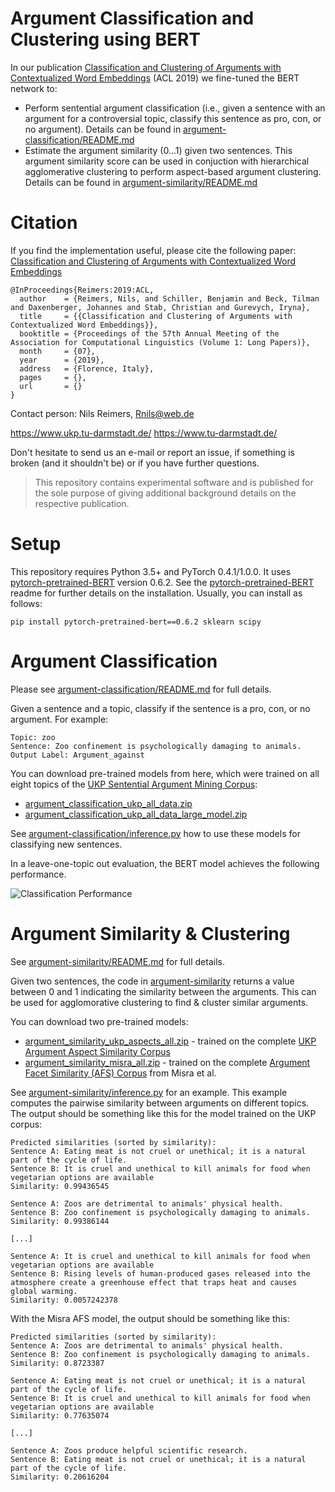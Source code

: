 # Argument Classification and Clustering using BERT
In our publication [Classification and Clustering of Arguments with Contextualized Word Embeddings]() (ACL 2019) we fine-tuned the BERT network to:
- Perform sentential argument classification (i.e., given a sentence with an argument for a controversial topic, classify this sentence as pro, con, or no argument). Details can be found in [argument-classification/README.md](argument-classification/README.md)
- Estimate the argument similarity (0...1) given two sentences. This argument similarity score can be used in conjuction with hierarchical agglomerative clustering to perform aspect-based argument clustering. Details can be found in [argument-similarity/README.md](argument-similarity/README.md)


# Citation
If you find the implementation useful, please cite the following paper: [Classification and Clustering of Arguments with Contextualized Word Embeddings]()

```
@InProceedings{Reimers:2019:ACL,
  author    = {Reimers, Nils, and Schiller, Benjamin and Beck, Tilman and Daxenberger, Johannes and Stab, Christian and Gurevych, Iryna},
  title     = {{Classification and Clustering of Arguments with Contextualized Word Embeddings}},
  booktitle = {Proceedings of the 57th Annual Meeting of the Association for Computational Linguistics (Volume 1: Long Papers)},
  month     = {07},
  year      = {2019},
  address   = {Florence, Italy},
  pages     = {},
  url       = {}
}
``` 



Contact person: Nils Reimers, Rnils@web.de

https://www.ukp.tu-darmstadt.de/ https://www.tu-darmstadt.de/


Don't hesitate to send us an e-mail or report an issue, if something is broken (and it shouldn't be) or if you have further questions.

> This repository contains experimental software and is published for the sole purpose of giving additional background details on the respective publication. 

# Setup

This repository requires Python 3.5+ and PyTorch 0.4.1/1.0.0. It uses [pytorch-pretrained-BERT](https://github.com/huggingface/pytorch-pretrained-BERT/) version 0.6.2. See the [pytorch-pretrained-BERT](https://github.com/huggingface/pytorch-pretrained-BERT/) readme for further details on the installation. Usually, you can install as follows:
```
pip install pytorch-pretrained-bert==0.6.2 sklearn scipy
```

# Argument Classification
Please see [argument-classification/README.md](argument-classification/README.md) for full details.

Given a sentence and a topic, classify if the sentence is a pro, con, or no argument. For example:
```
Topic: zoo
Sentence: Zoo confinement is psychologically damaging to animals.
Output Label: Argument_against
```

You can download pre-trained models from here, which were trained on all eight topics of the [UKP Sentential Argument Mining Corpus](https://www.informatik.tu-darmstadt.de/ukp/research_6/data/argumentation_mining_1/ukp_sentential_argument_mining_corpus/index.en.jsp):
- [argument_classification_ukp_all_data.zip](https://public.ukp.informatik.tu-darmstadt.de/reimers/2019_acl-BERT-argument-classification-and-clustering/models/argument_classification_ukp_all_data.zip)
- [argument_classification_ukp_all_data_large_model.zip](https://public.ukp.informatik.tu-darmstadt.de/reimers/2019_acl-BERT-argument-classification-and-clustering/models/argument_classification_ukp_all_data_large_model.zip)


See [argument-classification/inference.py](argument-classification/inference.py) how to use these models for classifying new sentences.

In a leave-one-topic out evaluation, the BERT model achieves the following performance.

![Classification Performance](https://public.ukp.informatik.tu-darmstadt.de/reimers/2019_acl-BERT-argument-classification-and-clustering/images/table_classification_results.png)


# Argument Similarity & Clustering
See [argument-similarity/README.md](argument-similarity/README.md) for full details.

Given two sentences, the code in [argument-similarity](argument-similarity/) returns a value between 0 and 1 indicating the similarity between the arguments. This can be used for agglomorative clustering to find & cluster similar arguments.

You can download two pre-trained models:
- [argument_similarity_ukp_aspects_all.zip](https://public.ukp.informatik.tu-darmstadt.de/reimers/2019_acl-BERT-argument-classification-and-clustering/models/argument_similarity_ukp_aspects_all.zip) - trained on the complete [UKP Argument Aspect Similarity Corpus](https://www.informatik.tu-darmstadt.de/ukp/research_6/data/argumentation_mining_1/ukp_argument_aspect_similarity_corpus/ukp_argument_aspect_similarity_corpus.en.jsp)
- [argument_similarity_misra_all.zip](https://public.ukp.informatik.tu-darmstadt.de/reimers/2019_acl-BERT-argument-classification-and-clustering/models/argument_similarity_misra_all.zip) - trained on the complete [Argument Facet Similarity (AFS) Corpus](https://nlds.soe.ucsc.edu/node/44) from Misra et al.


See [argument-similarity/inference.py](argument-similarity/inference.py) for an example. This example computes the pairwise similarity between arguments on different topics.
The output should be something like this for the model trained on the UKP corpus:
```
Predicted similarities (sorted by similarity):
Sentence A: Eating meat is not cruel or unethical; it is a natural part of the cycle of life.
Sentence B: It is cruel and unethical to kill animals for food when vegetarian options are available
Similarity: 0.99436545

Sentence A: Zoos are detrimental to animals' physical health.
Sentence B: Zoo confinement is psychologically damaging to animals.
Similarity: 0.99386144

[...]

Sentence A: It is cruel and unethical to kill animals for food when vegetarian options are available
Sentence B: Rising levels of human-produced gases released into the atmosphere create a greenhouse effect that traps heat and causes global warming.
Similarity: 0.0057242378
```

With the Misra AFS model, the output should be something like this:
```
Predicted similarities (sorted by similarity):
Sentence A: Zoos are detrimental to animals' physical health.
Sentence B: Zoo confinement is psychologically damaging to animals.
Similarity: 0.8723387

Sentence A: Eating meat is not cruel or unethical; it is a natural part of the cycle of life.
Sentence B: It is cruel and unethical to kill animals for food when vegetarian options are available
Similarity: 0.77635074

[...]

Sentence A: Zoos produce helpful scientific research.
Sentence B: Eating meat is not cruel or unethical; it is a natural part of the cycle of life.
Similarity: 0.20616204
```





